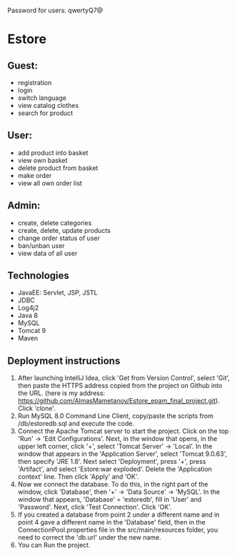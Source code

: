 Password for users: qwertyQ7@
# Estore
## Guest:
* registration
* login
* switch language
* view catalog clothes
* search for product
## User:
* add product into basket
* view own basket
* delete product from basket
* make order
* view all own order list
## Admin:
* create, delete categories
* create, delete, update products
* change order status of user
* ban/unban user
* view data of all user
## Technologies
* JavaEE: Servlet, JSP, JSTL
* JDBC
* Log4j2
* Java 8
* MySQL
* Tomcat 9
* Maven
## Deployment instructions
1. After launching IntelliJ Idea, click 'Get from Version Control',
   select 'Git', then paste the HTTPS address copied from the project on Github into the URL.
   (here is my address: https://github.com/AlmasMametanov/Estore_epam_final_project.git).
   Click 'clone'.
2. Run MySQL 8.0 Command Line Client, copy/paste the scripts from /db/estoredb.sql
   and execute the code.
3. Connect the Apache Tomcat server to start the project.
   Click on the top 'Run' -> 'Edit Configurations'. Next, in the window that opens, in the upper left corner,
   click '+', select 'Tomcat Server' -> 'Local'. In the window that appears in the 'Application Server',
   select 'Tomcat 9.0.63', then specify 'JRE 1.8'. Next select 'Deployment', press '+', press 'Artifact',
   and select 'Estore:war exploded'. Delete the 'Application context' line. Then click 'Apply' and 'OK'.
4. Now we connect the database. To do this, in the right part of the window, click 'Database',
   then '+' -> 'Data Source' -> 'MySQL'. In the window that appears, 'Database' = 'estoredb', fill in 'User' and 'Password'.
   Next, click 'Test Connection'. Click 'OK'.
5. If you created a database from point 2 under a different name
   and in point 4 gave a different name in the 'Database' field,
   then in the ConnectionPool.properties file in the src/main/resources folder,
   you need to correct the 'db.url' under the new name.
6. You can Run the project.
